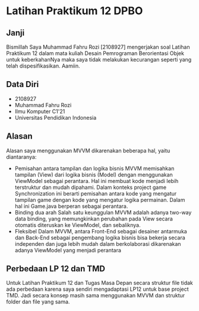 # Latihan Praktikum 12 DPBO

## Janji

Bismillah Saya Muhammad Fahru Rozi [2108927] mengerjakan soal Latihan Praktikum 12 dalam mata kuliah Desain Pemrograman Berorientasi Objek untuk keberkahanNya maka saya tidak melakukan kecurangan seperti yang telah dispesifikasikan. Aamiin.

## Data Diri

- 2108927
- Muhammad Fahru Rozi
- Ilmu Komputer C1'21
- Universitas Pendidikan Indonesia

## Alasan

Alasan saya menggunakan MVVM dikarenakan beberapa hal, yaitu diantaranya:
- Pemisahan antara tampilan dan logika bisnis
  MVVM memisahkan tampilan (View) dari logika bisnis (Model) dengan menggunakan ViewModel sebagai perantara. Hal ini membuat kode menjadi lebih terstruktur dan mudah dipahami. Dalam konteks project game Synchronization ini berarti pemisahan antara kode yang mengatur tampilan game dengan kode yang mengatur logika permainan. Dalam hal ini Game.java berperan sebagai perantara.
- Binding dua arah
  Salah satu keunggulan MVVM adalah adanya two-way data binding, yang memungkinkan perubahan pada View secara otomatis diteruskan ke ViewModel, dan sebaliknya.
- Fleksibel
  Dalam MVVM, antara Front-End sebagai desainer antarmuka dan Back-End sebagai pengembang logika bisnis bisa bekerja secara independen dan juga lebih mudah dalam berkolaborasi dikarenakan adanya ViewModel yang menjadi perantara

## Perbedaan LP 12 dan TMD

Untuk Latihan Praktikum 12 dan Tugas Masa Depan secara struktur file tidak ada perbedaan karena saya sendiri mengadaptasi LP12 untuk base project TMD. Jadi secara konsep masih sama menggunakan MVVM dan struktur folder dan file yang sama.
